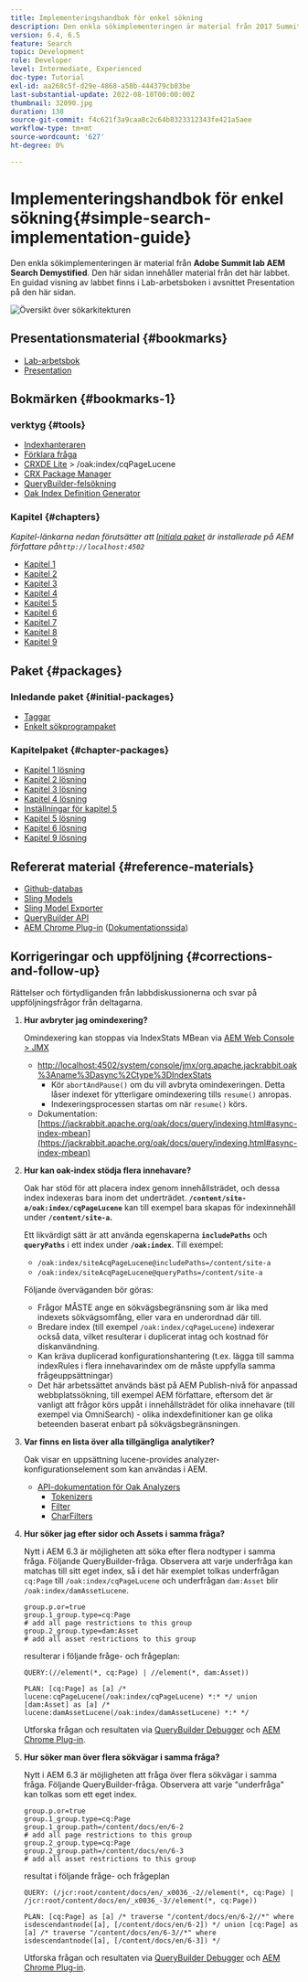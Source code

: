 ```yaml
---
title: Implementeringshandbok för enkel sökning
description: Den enkla sökimplementeringen är material från 2017 Summit lab AEM Search Demystified. Den här sidan innehåller material från det här labbet. En guidad visning av labbet finns i Lab-arbetsboken i avsnittet Presentation på den här sidan.
version: 6.4, 6.5
feature: Search
topic: Development
role: Developer
level: Intermediate, Experienced
doc-type: Tutorial
exl-id: aa268c5f-d29e-4868-a58b-444379cb83be
last-substantial-update: 2022-08-10T00:00:00Z
thumbnail: 32090.jpg
duration: 138
source-git-commit: f4c621f3a9caa8c2c64b8323312343fe421a5aee
workflow-type: tm+mt
source-wordcount: '627'
ht-degree: 0%

---
```


# Implementeringshandbok för enkel sökning{#simple-search-implementation-guide}

Den enkla sökimplementeringen är material från **Adobe Summit lab AEM Search Demystified**. Den här sidan innehåller material från det här labbet. En guidad visning av labbet finns i Lab-arbetsboken i avsnittet Presentation på den här sidan.

![Översikt över sökarkitekturen](assets/l4080/simple-search-application.png)

## Presentationsmaterial {#bookmarks}

* [Lab-arbetsbok](assets/l4080/l4080-lab-workbook.pdf)
* [Presentation](assets/l4080/l4080-presentation.pdf)

## Bokmärken {#bookmarks-1}

### verktyg {#tools}

* [Indexhanteraren](http://localhost:4502/libs/granite/operations/content/diagnosis/tool.html/granite_oakindexmanager)
* [Förklara fråga](http://localhost:4502/libs/granite/operations/content/diagnosis/tool.html/granite_queryperformance)
* [CRXDE Lite](http://localhost:4502/crx/de/index.jsp#/oak%3Aindex/cqPageLucene) > /oak:index/cqPageLucene
* [CRX Package Manager](http://localhost:4502/crx/packmgr/index.jsp)
* [QueryBuilder-felsökning](http://localhost:4502/libs/cq/search/content/querydebug.html?)
* [Oak Index Definition Generator](https://oakutils.appspot.com/generate/index)

### Kapitel {#chapters}

*Kapitel-länkarna nedan förutsätter att [Initiala paket](#initialpackages) är installerade på AEM författare på`http://localhost:4502`*

* [Kapitel 1](http://localhost:4502/editor.html/content/summit/l4080/chapter-1.html)
* [Kapitel 2](http://localhost:4502/editor.html/content/summit/l4080/chapter-2.html)
* [Kapitel 3](http://localhost:4502/editor.html/content/summit/l4080/chapter-3.html)
* [Kapitel 4](http://localhost:4502/editor.html/content/summit/l4080/chapter-4.html)
* [Kapitel 5](http://localhost:4502/editor.html/content/summit/l4080/chapter-5.html)
* [Kapitel 6](http://localhost:4502/editor.html/content/summit/l4080/chapter-6.html)
* [Kapitel 7](http://localhost:4502/editor.html/content/summit/l4080/chapter-7.html)
* [Kapitel 8](http://localhost:4502/editor.html/content/summit/l4080/chapter-8.html)
* [Kapitel 9](http://localhost:4502/editor.html/content/summit/l4080/chapter-9.html)

## Paket {#packages}

### Inledande paket {#initial-packages}

* [Taggar](assets/l4080/summit-tags.zip)
* [Enkelt sökprogrampaket](assets/l4080/simple.ui.apps-0.0.1-snapshot.zip)

### Kapitelpaket {#chapter-packages}

* [Kapitel 1 lösning](assets/l4080/l4080-chapter1.zip)
* [Kapitel 2 lösning](assets/l4080/l4080-chapter2.zip)
* [Kapitel 3 lösning](assets/l4080/l4080-chapter3.zip)
* [Kapitel 4 lösning](assets/l4080/l4080-chapter4.zip)
* [Inställningar för kapitel 5](assets/l4080/l4080-chapter5-setup.zip)
* [Kapitel 5 lösning](assets/l4080/l4080-chapter5-solution.zip)
* [Kapitel 6 lösning](assets/l4080/l4080-chapter6.zip)
* [Kapitel 9 lösning](assets/l4080/l4080-chapter9.zip)

## Refererat material {#reference-materials}

* [Github-databas](https://github.com/Adobe-Marketing-Cloud/aem-guides/tree/master/simple-search-guide)
* [Sling Models](https://sling.apache.org/documentation/bundles/models.html)
* [Sling Model Exporter](https://sling.apache.org/documentation/bundles/models.html#exporter-framework-since-130)
* [QueryBuilder API](https://experienceleague.adobe.com/docs/)
* [AEM Chrome Plug-in](https://chrome.google.com/webstore/detail/aem-chrome-plug-in/ejdcnikffjleeffpigekhccpepplaode) ([Dokumentationssida](https://adobe-consulting-services.github.io/acs-aem-tools/aem-chrome-plugin/))

## Korrigeringar och uppföljning {#corrections-and-follow-up}

Rättelser och förtydliganden från labbdiskussionerna och svar på uppföljningsfrågor från deltagarna.

1. **Hur avbryter jag omindexering?**

   Omindexering kan stoppas via IndexStats MBean via [AEM Web Console > JMX](http://localhost:4502/system/console/jmx)

   * [http://localhost:4502/system/console/jmx/org.apache.jackrabbit.oak%3Aname%3Dasync%2Ctype%3DIndexStats](http://localhost:4502/system/console/jmx/org.apache.jackrabbit.oak%3Aname%3Dasync%2Ctype%3DIndexStats)
      * Kör `abortAndPause()` om du vill avbryta omindexeringen. Detta låser indexet för ytterligare omindexering tills `resume()` anropas.
      * Indexeringsprocessen startas om när `resume()` körs.
   * Dokumentation: [https://jackrabbit.apache.org/oak/docs/query/indexing.html#async-index-mbean](https://jackrabbit.apache.org/oak/docs/query/indexing.html#async-index-mbean)

2. **Hur kan oak-index stödja flera innehavare?**

   Oak har stöd för att placera index genom innehållsträdet, och dessa index indexeras bara inom det underträdet. **`/content/site-a/oak:index/cqPageLucene`** kan till exempel bara skapas för indexinnehåll under **`/content/site-a`.**

   Ett likvärdigt sätt är att använda egenskaperna **`includePaths`** och **`queryPaths`** i ett index under **`/oak:index`**. Till exempel:

   * `/oak:index/siteAcqPageLucene@includePaths=/content/site-a`
   * `/oak:index/siteAcqPageLucene@queryPaths=/content/site-a`

   Följande överväganden bör göras:

   * Frågor MÅSTE ange en sökvägsbegränsning som är lika med indexets sökvägsomfång, eller vara en underordnad där till.
   * Bredare index (till exempel `/oak:index/cqPageLucene`) indexerar också data, vilket resulterar i duplicerat intag och kostnad för diskanvändning.
   * Kan kräva duplicerad konfigurationshantering (t.ex. lägga till samma indexRules i flera innehavarindex om de måste uppfylla samma frågeuppsättningar)
   * Det här arbetssättet används bäst på AEM Publish-nivå för anpassad webbplatssökning, till exempel AEM författare, eftersom det är vanligt att frågor körs uppåt i innehållsträdet för olika innehavare (till exempel via OmniSearch) - olika indexdefinitioner kan ge olika beteenden baserat enbart på sökvägsbegränsningen.

3. **Var finns en lista över alla tillgängliga analytiker?**

   Oak visar en uppsättning lucene-provides analyzer-konfigurationselement som kan användas i AEM.

   * [API-dokumentation för Oak Analyzers](https://jackrabbit.apache.org/oak/docs/query/lucene.html#analyzers)
      * [Tokenizers](https://cwiki.apache.org/confluence/display/solr/Tokenizers)
      * [Filter](https://cwiki.apache.org/confluence/display/solr/Filter+Descriptions)
      * [CharFilters](https://cwiki.apache.org/confluence/display/solr/CharFilterFactories)

4. **Hur söker jag efter sidor och Assets i samma fråga?**

   Nytt i AEM 6.3 är möjligheten att söka efter flera nodtyper i samma fråga. Följande QueryBuilder-fråga. Observera att varje underfråga kan matchas till sitt eget index, så i det här exemplet tolkas underfrågan `cq:Page` till `/oak:index/cqPageLucene` och underfrågan `dam:Asset` blir `/oak:index/damAssetLucene`.

   ```plain
   group.p.or=true
   group.1_group.type=cq:Page
   # add all page restrictions to this group
   group.2_group.type=dam:Asset
   # add all asset restrictions to this group
   ```

   resulterar i följande fråge- och frågeplan:

   ```plain
   QUERY:(//element(*, cq:Page) | //element(*, dam:Asset))
   
   PLAN: [cq:Page] as [a] /* lucene:cqPageLucene(/oak:index/cqPageLucene) *:* */ union [dam:Asset] as [a] /* lucene:damAssetLucene(/oak:index/damAssetLucene) *:* */
   ```

   Utforska frågan och resultaten via [QueryBuilder Debugger](http://localhost:4502/libs/cq/search/content/querydebug.html?_charset_=UTF-8&amp;query=group.p.or%3Dtrue%0D%0Agroup.1_group.type%3Dcq%3APage%0D%0A%23+add+all+page+restrictions+to+this+group%0D%0Agroup.2_group.type%3Ddam%3AAsset%0D%0A%23+add+all+asset+restrictions+to+this+group) och [AEM Chrome Plug-in](https://chrome.google.com/webstore/detail/aem-chrome-plug-in/ejdcnikffjleeffpigekhccpepplaode?hl=en-US).

5. **Hur söker man över flera sökvägar i samma fråga?**

   Nytt i AEM 6.3 är möjligheten att fråga över flera sökvägar i samma fråga. Följande QueryBuilder-fråga. Observera att varje &quot;underfråga&quot; kan tolkas som ett eget index.

   ```plain
   group.p.or=true
   group.1_group.type=cq:Page
   group.1_group.path=/content/docs/en/6-2
   # add all page restrictions to this group
   group.2_group.type=cq:Page
   group.2_group.path=/content/docs/en/6-3
   # add all asset restrictions to this group
   ```

   resultat i följande fråge- och frågeplan

   ```plain
   QUERY: (/jcr:root/content/docs/en/_x0036_-2//element(*, cq:Page) | /jcr:root/content/docs/en/_x0036_-3//element(*, cq:Page))
   
   PLAN: [cq:Page] as [a] /* traverse "/content/docs/en/6-2//*" where isdescendantnode([a], [/content/docs/en/6-2]) */ union [cq:Page] as [a] /* traverse "/content/docs/en/6-3//*" where isdescendantnode([a], [/content/docs/en/6-3]) */
   ```

   Utforska frågan och resultaten via [QueryBuilder Debugger](http://localhost:4502/libs/cq/search/content/querydebug.html?_charset_=UTF-8&amp;query=group.p.or%3Dtrue%0D%0Agroup.1_group.type%3Dcq%3APage%0D%0Agroup.1_group.path%3D%2Fcontent%2Fdocs%2Fen%2F6-2%0D%0A%23+add+all+page+restrictions+to+this+group%0D%0Agroup.2_group.type%3Dcq%3APage%0D%0Agroup.2_group.path%3D%2Fcontent%2Fdocs%2Fen%2F6-3%0D%0A%23+add+all+asset+restrictions+to+this+group) och [AEM Chrome Plug-in](https://chrome.google.com/webstore/detail/aem-chrome-plug-in/ejdcnikffjleeffpigekhccpepplaode?hl=en-US).
